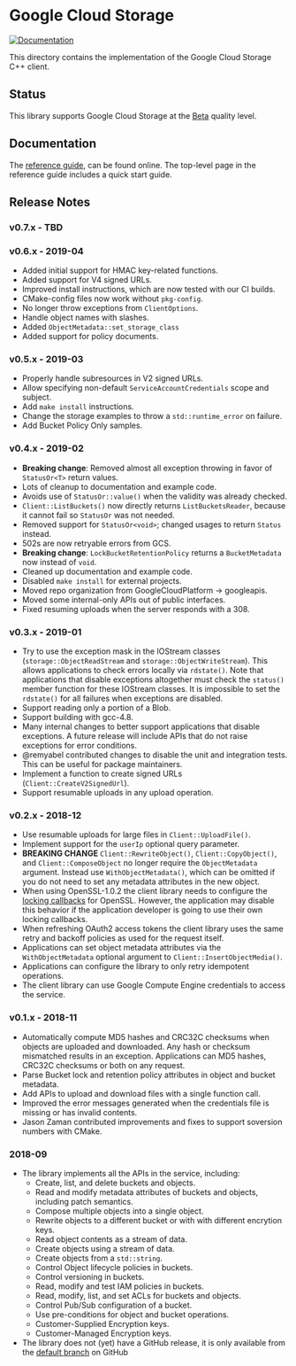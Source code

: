 # Google Cloud Storage

[![Documentation][doxygen-shield]][doxygen-link]

[doxygen-shield]: https://img.shields.io/badge/documentation-master-brightgreen.svg
[doxygen-link]: http://googleapis.github.io/google-cloud-cpp/latest/storage

This directory contains the implementation of the Google Cloud Storage C++
client.

## Status

This library supports Google Cloud Storage at the
[Beta](../README.md#versioning) quality level.

## Documentation

The [reference guide][doxygen-link], can be found online. The top-level page in
the reference guide includes a quick start guide.

## Release Notes

### v0.7.x - TBD

### v0.6.x - 2019-04

* Added initial support for HMAC key-related functions.
* Added support for V4 signed URLs.
* Improved install instructions, which are now tested with our CI builds.
* CMake-config files now work without `pkg-config`.
* No longer throw exceptions from `ClientOptions`.
* Handle object names with slashes.
* Added `ObjectMetadata::set_storage_class`
* Added support for policy documents.

### v0.5.x - 2019-03

* Properly handle subresources in V2 signed URLs.
* Allow specifying non-default `ServiceAccountCredentials` scope and subject.
* Add `make install` instructions.
* Change the storage examples to throw a `std::runtime_error` on failure.
* Add Bucket Policy Only samples.

### v0.4.x - 2019-02

* **Breaking change**: Removed almost all exception throwing in favor of
  `StatusOr<T>` return values.
* Lots of cleanup to documentation and example code.
* Avoids use of `StatusOr::value()` when the validity was already checked.
* `Client::ListBuckets()` now directly returns `ListBucketsReader`, because it
  cannot fail so `StatusOr` was not needed.
* Removed support for `StatusOr<void>`; changed usages to return `Status`
  instead.
* 502s are now retryable errors from GCS.
* **Breaking change**: `LockBucketRetentionPolicy` returns a `BucketMetadata`
  now instead of `void`.
* Cleaned up documentation and example code.
* Disabled `make install` for external projects.
* Moved repo organization from GoogleCloudPlatform -> googleapis.
* Moved some internal-only APIs out of public interfaces.
* Fixed resuming uploads when the server responds with a 308.

### v0.3.x - 2019-01

* Try to use the exception mask in the IOStream classes
  (`storage::ObjectReadStream` and `storage::ObjectWriteStream`). This allows
  applications to check errors locally via `rdstate()`. Note that applications
  that disable exceptions altogether must check the `status()` member function
  for these IOStream classes. It is impossible to set the `rdstate()` for all
  failures when exceptions are disabled.
* Support reading only a portion of a Blob.
* Support building with gcc-4.8.
* Many internal changes to better support applications that disable exceptions.
  A future release will include APIs that do not raise exceptions for error
  conditions.
* @remyabel contributed changes to disable the unit and integration tests. This
  can be useful for package maintainers.
* Implement a function to create signed URLs (`Client::CreateV2SignedUrl`).
* Support resumable uploads in any upload operation.

### v0.2.x - 2018-12

* Use resumable uploads for large files in `Client::UploadFile()`.
* Implement support for the `userIp` optional query parameter.
* **BREAKING CHANGE** `Client::RewriteObject()`, `Client::CopyObject()`, and
  `Client::ComposeObject` no longer require the `ObjectMetadata` argument.
  Instead use `WithObjectMetadata()`, which can be omitted if you do not need
  to set any metadata attributes in the new object.
* When using OpenSSL-1.0.2 the client library needs to configure the
  [locking callbacks](https://www.openssl.org/docs/man1.0.2/crypto/threads.html)
  for OpenSSL. However, the application may disable this behavior if the
  application developer is going to use their own locking callbacks.
* When refreshing OAuth2 access tokens the client library uses the same retry
  and backoff policies as used for the request itself.
* Applications can set object metadata attributes via the `WithObjectMetadata`
  optional argument to `Client::InsertObjectMedia()`.
* Applications can configure the library to only retry idempotent operations.
* The client library can use Google Compute Engine credentials to access the
  service.

### v0.1.x - 2018-11

* Automatically compute MD5 hashes and CRC32C checksums when objects are
  uploaded and downloaded. Any hash or checksum mismatched results in an
  exception. Applications can MD5 hashes, CRC32C checksums or both on any
  request.
* Parse Bucket lock and retention policy attributes in object and bucket
  metadata.
* Add APIs to upload and download files with a single function call.
* Improved the error messages generated when the credentials file is missing
  or has invalid contents.
* Jason Zaman contributed improvements and fixes to support soversion numbers
  with CMake.

### 2018-09

* The library implements all the APIs in the service, including:
  * Create, list, and delete buckets and objects.
  * Read and modify metadata attributes of buckets and objects, including patch
    semantics.
  * Compose multiple objects into a single object.
  * Rewrite objects to a different bucket or with with different encrytion keys.
  * Read object contents as a stream of data.
  * Create objects using a stream of data.
  * Create objects from a `std::string`.
  * Control Object lifecycle policies in buckets.
  * Control versioning in buckets.
  * Read, modify and test IAM policies in buckets.
  * Read, modify, list, and set ACLs for buckets and objects.
  * Control Pub/Sub configuration of a bucket.
  * Use pre-conditions for object and bucket operations.
  * Customer-Supplied Encryption keys.
  * Customer-Managed Encryption keys.
* The library does not (yet) have a GitHub release, it is only available from
  the [default branch][github-link] on GitHub

[github-link]: https://github.com/googleapis/google-cloud-cpp
